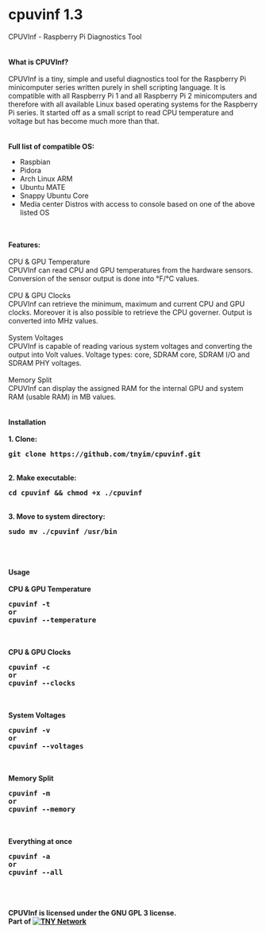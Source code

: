 # cpuvinf 1.3
CPUVInf - Raspberry Pi Diagnostics Tool<br /><br /><br />
<B>What is CPUVInf?</B><br /><br />
CPUVInf is a tiny, simple and useful diagnostics tool for the Raspberry Pi minicomputer series written purely in shell scripting language. It is compatible with all Raspberry Pi 1 and all Raspberry Pi 2 minicomputers and therefore with all available Linux based operating systems for the Raspberry Pi series. It started off as a small script to read CPU temperature and voltage but has become much more than that.<br /><br /><br />
<B>Full list of compatible OS:</B>
<ul>
<li>Raspbian</li>
<li>Pidora</li>
<li>Arch Linux ARM</li>
<li>Ubuntu MATE</li>
<li>Snappy Ubuntu Core</li>
<li>Media center Distros with access to console based on one of the above listed OS
</ul><br /><br />
<B>Features:</B><br /><br />
CPU & GPU Temperature<br />
CPUVInf can read CPU and GPU temperatures from the hardware sensors. Conversion of the sensor output is done into °F/°C values.<br /><br />
CPU & GPU Clocks<br />
CPUVInf can retrieve the minimum, maximum and current CPU and GPU clocks. Moreover it is also possible to retrieve the CPU governer. Output is converted into MHz values.<br /><br />
System Voltages<br />
CPUVInf is capable of reading various system voltages and converting the output into Volt values. Voltage types: core, SDRAM core, SDRAM I/O and SDRAM PHY voltages.<br /><br />
Memory Split<br />
CPUVInf can display the assigned RAM for the internal GPU and system RAM (usable RAM) in MB values.<br /><br /><br />
<B>Installation<B><br /><br />
1. Clone: <pre>git clone https://github.com/tnyim/cpuvinf.git</pre><br />
2. Make executable: <pre>cd cpuvinf && chmod +x ./cpuvinf</pre><br />
3. Move to system directory: <pre>sudo mv ./cpuvinf /usr/bin</pre><br />
<br /><br />
<B>Usage</B><br /><br />
CPU & GPU Temperature<br />
<pre>cpuvinf -t 
or
cpuvinf --temperature
</pre>
<br /><br />
CPU & GPU Clocks<br />
<pre>cpuvinf -c
or
cpuvinf --clocks
</pre>
<br /><br />
System Voltages<br />
<pre>cpuvinf -v
or
cpuvinf --voltages
</pre>
<br /><br />
Memory Split<br />
<pre>cpuvinf -m
or 
cpuvinf --memory
</pre>
<br /><br />
Everything at once<br />
<pre>cpuvinf -a
or
cpuvinf --all
</pre>
<br /><br /><br />
<B>CPUVInf is licensed under the GNU GPL 3 license.<br />
Part of <a href="https://i.tny.im/"><img src="https://tny.im/tnyimimages/tny-line-16.png" alt="TNY Network"></a></B>
